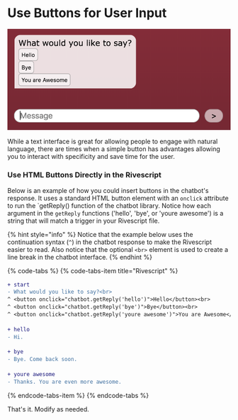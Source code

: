 # Use Buttons for User Input

![](../.gitbook/assets/buttonscreenshot.png)

While a text interface is great for allowing people to engage with natural language, there are times when a simple button has advantages allowing you to interact with specificity and save time for the user. 

### Use HTML Buttons Directly in the Rivescript

Below is an example of how you could insert buttons in the chatbot's response. It uses a standard HTML button element with an `onclick` attribute to run the  \`getReply\(\) function of the chatbot library. Notice how each argument in the `getReply` functions \('hello', 'bye', or 'youre awesome'\) is a string that will match a trigger in your Rivescript file.

{% hint style="info" %}
Notice that the example below uses the continuation syntax \(`^`\) in the chatbot response to make the Rivescript easier to read. Also notice that the optional  `<br>` element is used to create a line break in the chatbot interface.
{% endhint %}

{% code-tabs %}
{% code-tabs-item title="Rivescript" %}
```diff
+ start
- What would you like to say?<br> 
^ <button onclick="chatbot.getReply('hello')">Hello</button><br>
^ <button onclick="chatbot.getReply('bye')">Bye</button><br>
^ <button onclick="chatbot.getReply('youre awesome')">You are Awesome</button>

+ hello
- Hi.

+ bye
- Bye. Come back soon.

+ youre awesome
- Thanks. You are even more awesome.
```
{% endcode-tabs-item %}
{% endcode-tabs %}

That's it. Modify as needed.

